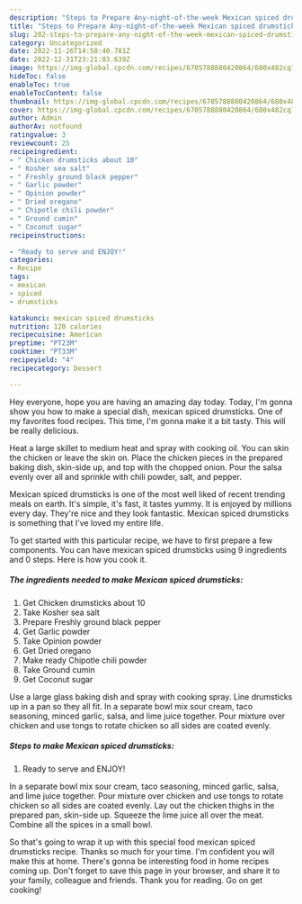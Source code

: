 ```yaml
---
description: "Steps to Prepare Any-night-of-the-week Mexican spiced drumsticks"
title: "Steps to Prepare Any-night-of-the-week Mexican spiced drumsticks"
slug: 202-steps-to-prepare-any-night-of-the-week-mexican-spiced-drumsticks
category: Uncategorized
date: 2022-11-26T14:58:40.781Z
date: 2022-12-31T23:21:03.639Z
image: https://img-global.cpcdn.com/recipes/6705788880420864/680x482cq70/mexican-spiced-drumsticks-recipe-main-photo.jpg
hideToc: false
enableToc: true
enableTocContent: false
thumbnail: https://img-global.cpcdn.com/recipes/6705788880420864/680x482cq70/mexican-spiced-drumsticks-recipe-main-photo.jpg
cover: https://img-global.cpcdn.com/recipes/6705788880420864/680x482cq70/mexican-spiced-drumsticks-recipe-main-photo.jpg
author: Admin
authorAv: notfound
ratingvalue: 3
reviewcount: 25
recipeingredient:
- " Chicken drumsticks about 10"
- " Kosher sea salt"
- " Freshly ground black pepper"
- " Garlic powder"
- " Opinion powder"
- " Dried oregano"
- " Chipotle chili powder"
- " Ground cumin"
- " Coconut sugar"
recipeinstructions:

- "Ready to serve and ENJOY!"
categories:
- Recipe
tags:
- mexican
- spiced
- drumsticks

katakunci: mexican spiced drumsticks 
nutrition: 120 calories
recipecuisine: American
preptime: "PT23M"
cooktime: "PT33M"
recipeyield: "4"
recipecategory: Dessert

---
```



Hey everyone, hope you are having an amazing day today. Today, I'm gonna show you how to make a special dish, mexican spiced drumsticks. One of my favorites food recipes. This time, I'm gonna make it a bit tasty. This will be really delicious.

Heat a large skillet to medium heat and spray with cooking oil. You can skin the chicken or leave the skin on. Place the chicken pieces in the prepared baking dish, skin-side up, and top with the chopped onion. Pour the salsa evenly over all and sprinkle with chili powder, salt, and pepper.

Mexican spiced drumsticks is one of the most well liked of recent trending meals on earth. It's simple, it's fast, it tastes yummy. It is enjoyed by millions every day. They're nice and they look fantastic. Mexican spiced drumsticks is something that I've loved my entire life.


To get started with this particular recipe, we have to first prepare a few components. You can have mexican spiced drumsticks using 9 ingredients and 0 steps. Here is how you cook it.

<!--inarticleads1-->

##### The ingredients needed to make Mexican spiced drumsticks:

1. Get  Chicken drumsticks about 10
1. Take  Kosher sea salt
1. Prepare  Freshly ground black pepper
1. Get  Garlic powder
1. Take  Opinion powder
1. Get  Dried oregano
1. Make ready  Chipotle chili powder
1. Take  Ground cumin
1. Get  Coconut sugar


Use a large glass baking dish and spray with cooking spray. Line drumsticks up in a pan so they all fit. In a separate bowl mix sour cream, taco seasoning, minced garlic, salsa, and lime juice together. Pour mixture over chicken and use tongs to rotate chicken so all sides are coated evenly. 

<!--inarticleads2-->

##### Steps to make Mexican spiced drumsticks:


1. Ready to serve and ENJOY!

In a separate bowl mix sour cream, taco seasoning, minced garlic, salsa, and lime juice together. Pour mixture over chicken and use tongs to rotate chicken so all sides are coated evenly. Lay out the chicken thighs in the prepared pan, skin-side up. Squeeze the lime juice all over the meat. Combine all the spices in a small bowl. 

So that's going to wrap it up with this special food mexican spiced drumsticks recipe. Thanks so much for your time. I'm confident you will make this at home. There's gonna be interesting food in home recipes coming up. Don't forget to save this page in your browser, and share it to your family, colleague and friends. Thank you for reading. Go on get cooking!
